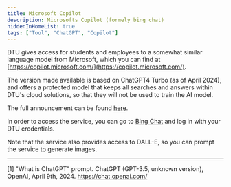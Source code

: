 ```yaml
---
title: Microsoft Copilot
description: Microsofts Copilot (formely bing chat)
hiddenInHomeList: true
tags: ["Tool", "ChatGPT", "Copilot"]
---
```


DTU gives access for students and employees to a somewhat similar language model from Microsoft, which you can find at 
[https://copilot.microsoft.com/](https://copilot.microsoft.com/).

The version made available is based on ChatGPT4 Turbo (as of April 2024), and offers a protected model that keeps
all searches and answers within DTU's cloud solutions, so that they will not be used to train the AI model.

The full announcement can be found [here](https://www.dtu.dk/english/newsarchive/2024/02/dtu-makes-artificial-intelligence-available-to-students).

In order to access the service, you can go to [Bing Chat](https://www.bing.com/chat) and log in with your DTU credentials.

Note that the service also provides access to DALL-E, so you can prompt the service to generate images.


----

[1] "What is ChatGPT" prompt. ChatGPT (GPT-3.5, unknown version), OpenAI, April 9th, 2024.  https://chat.openai.com/ 
